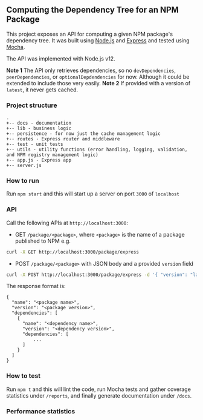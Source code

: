 ## Computing the Dependency Tree for an NPM Package
This project exposes an API for computing a given NPM package's dependency tree. It was built using [Node.js](https://nodejs.org/en/) and [Express](https://expressjs.com/) and tested using [Mocha](https://mochajs.org/).

The API was implemented with Node.js v12.

**Note 1** The API only retrieves dependencies, so no `devDependencies`, `peerDependencies`, or `optionalDepdendencies` for now. Although it could be extended to include those very easily.
**Note 2** If provided with a version of `latest`, it never gets cached.

### Project structure
```
.
+-- docs - documentation
+-- lib - business logic
+-- persistence - for now just the cache management logic
+-- routes - Express router and middleware
+-- test - unit tests
+-- utils - utility functions (error handling, logging, validation, and NPM registry management logic)
+-- app.js - Express app
+-- server.js
```
### How to run
Run `npm start` and this will start up a server on port `3000` of `localhost`

### API
Call the following APIs at `http://localhost:3000`:
- GET `/package/<package>`, where `<package>` is the name of a package published to NPM
e.g.
```sh
curl -X GET http://localhost:3000/package/express
```
- POST `/package/<package>` with JSON body and a provided `version` field
```sh
curl -X POST http://localhost:3000/package/express -d '{ "version": "latest" }'
```

The response format is:
```
{
  "name": "<package name>",
  "version": "<package version>",
  "dependencies": [
    {
      "name": "<dependency name>",
      "version": "<dependency version>",
      "dependencies": [
          ...
      ]
    }
  ]
}
```

### How to test
Run `npm t` and this will lint the code, run Mocha tests and gather coverage statistics under `/reports`, and finally generate documentation under `/docs`.

### Performance statistics
